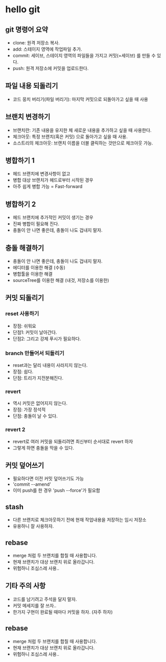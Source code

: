 # hello git

## git 명령어 요약

- clone: 원격 저장소 복사.
- add: 스테이지 영역에 작업파일 추가.
- commit: 세이브, 스테이지 영역의 파일들을 가지고 커밋(=세이브) 를 만들 수 있다.
- push: 원격 저장소에 커밋을 업로드한다.


## 파일 내용  되돌리기

- 코드 뭉치 버리기(파일 버리기): 마지막 커밋으로 되돌아가고 싶을 때 사용

## 브랜치 변경하기

- 브랜치란: 기존 내용을 유지한 체 새로운 내용을 추가하고 싶을 때 사용한다.
- 체크아웃: 특정 브랜치(혹은 커밋) 으로 돌아가고 싶을 때 사용.
- 소스트리의 체크아웃: 브랜치 이름을 더블 클릭하는 것만으로 체크아웃 가능.


## 병합하기  1

- 헤드 브랜치에 변경사항이 없고
- 병합 대상 브랜치가 헤드로부터 시작된 경우
- 아주 쉽게 병합 가능 = Fast-forward 

## 병합하기  2

- 헤드 브랜치에 추가적인 커밋이 생기는 경우
- 진짜 병합이 필요해 진다.
- 충돌이 안 나면 좋은데, 충돌이 나도 겁내지 말자.


## 충돌 해결하기

- 충돌이 안 나면 좋은데, 충돌이 나도 겁내지 말자.
- 에디터를 이용한 해결  (수동)
- 병합툴을 이용한 해결
- sourceTree를 이용한 해결 (내것, 저장소를 이용한)


## 커밋 되돌리기

### reset 사용하기

- 장점: 쉬워요
- 단점1: 커밋이 날아간다.
- 단점2: 그리고 강제 푸시가 필요하다.


### branch 만들어서 되돌리기

- reset과는 달리 내용이 사라지지 않는다.
- 장점: 쉽다.
- 단점: 트리가 지전분해진다.


### revert 

- 역시 커밋은 없어지지 않는다.
- 장점: 가장 정석적
- 단점: 충돌이 날 수 있다.

### revert 2

- revert로 여러 커밋을 되돌리려면 최신부터 순서대로 revert 하자
- 그렇게 하면 충돌을 막을 수 있다.

## 커밋 덮어쓰기

- 필요하다면 이전 커밋 덮어쓰기도 가능
- 'commit --amend'
- 이미 push를 한 경우 'push --force'가 필요함 

## stash

- 다른 브랜치로 체크아웃하기 전에 현재 작업내용을 저장하는 임시 저장소
- 유용하니 잘 사용하자.

## rebase

- merge 처럼 두 브랜치를 합칠 때 사용합니다.
- 현재 브랜치가 대상 브랜치 위로 올라갑니다.
- 위험하니 조심스레 사용..
 

## 기타 주의 사항

- 코드를 남기려고 주석을 달지 말자.
- 커밋 메세지를 잘 쓰자.. 
- 한가지 구현이 완료될 때마다 커밋을 하자. (자주 하자)

## rebase

- merge 처럼 두 브랜치를 합칠 때 사용합니다.
- 현재 브랜치가 대상 브랜치 위로 올라갑니다.
- 위험하니 조심스레 사용..
 